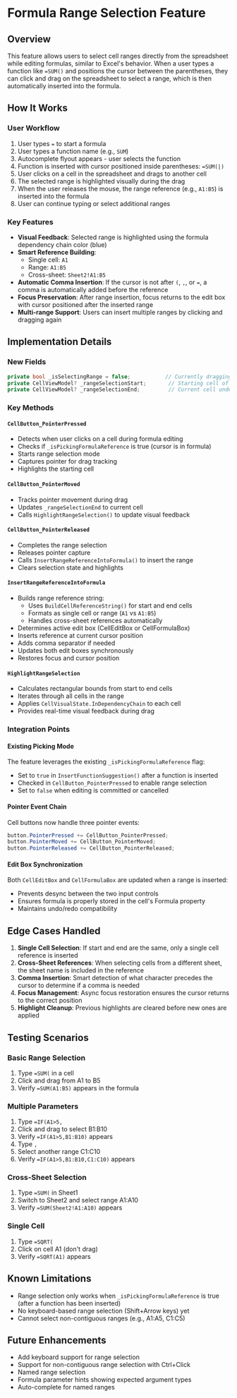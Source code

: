 # Formula Range Selection Feature

## Overview
This feature allows users to select cell ranges directly from the spreadsheet while editing formulas, similar to Excel's behavior. When a user types a function like `=SUM()` and positions the cursor between the parentheses, they can click and drag on the spreadsheet to select a range, which is then automatically inserted into the formula.

## How It Works

### User Workflow
1. User types `=` to start a formula
2. User types a function name (e.g., `SUM`)
3. Autocomplete flyout appears - user selects the function
4. Function is inserted with cursor positioned inside parentheses: `=SUM(|)`
5. User clicks on a cell in the spreadsheet and drags to another cell
6. The selected range is highlighted visually during the drag
7. When the user releases the mouse, the range reference (e.g., `A1:B5`) is inserted into the formula
8. User can continue typing or select additional ranges

### Key Features
- **Visual Feedback**: Selected range is highlighted using the formula dependency chain color (blue)
- **Smart Reference Building**: 
  - Single cell: `A1`
  - Range: `A1:B5`
  - Cross-sheet: `Sheet2!A1:B5`
- **Automatic Comma Insertion**: If the cursor is not after `(`, `,`, or `=`, a comma is automatically added before the reference
- **Focus Preservation**: After range insertion, focus returns to the edit box with cursor positioned after the inserted range
- **Multi-range Support**: Users can insert multiple ranges by clicking and dragging again

## Implementation Details

### New Fields
```csharp
private bool _isSelectingRange = false;           // Currently dragging to select
private CellViewModel? _rangeSelectionStart;       // Starting cell of drag
private CellViewModel? _rangeSelectionEnd;         // Current cell under pointer
```

### Key Methods

#### `CellButton_PointerPressed`
- Detects when user clicks on a cell during formula editing
- Checks if `_isPickingFormulaReference` is true (cursor is in formula)
- Starts range selection mode
- Captures pointer for drag tracking
- Highlights the starting cell

#### `CellButton_PointerMoved`
- Tracks pointer movement during drag
- Updates `_rangeSelectionEnd` to current cell
- Calls `HighlightRangeSelection()` to update visual feedback

#### `CellButton_PointerReleased`
- Completes the range selection
- Releases pointer capture
- Calls `InsertRangeReferenceIntoFormula()` to insert the range
- Clears selection state and highlights

#### `InsertRangeReferenceIntoFormula`
- Builds range reference string:
  - Uses `BuildCellReferenceString()` for start and end cells
  - Formats as single cell or range (`A1` vs `A1:B5`)
  - Handles cross-sheet references automatically
- Determines active edit box (CellEditBox or CellFormulaBox)
- Inserts reference at current cursor position
- Adds comma separator if needed
- Updates both edit boxes synchronously
- Restores focus and cursor position

#### `HighlightRangeSelection`
- Calculates rectangular bounds from start to end cells
- Iterates through all cells in the range
- Applies `CellVisualState.InDependencyChain` to each cell
- Provides real-time visual feedback during drag

### Integration Points

#### Existing Picking Mode
The feature leverages the existing `_isPickingFormulaReference` flag:
- Set to `true` in `InsertFunctionSuggestion()` after a function is inserted
- Checked in `CellButton_PointerPressed` to enable range selection
- Set to `false` when editing is committed or cancelled

#### Pointer Event Chain
Cell buttons now handle three pointer events:
```csharp
button.PointerPressed += CellButton_PointerPressed;
button.PointerMoved += CellButton_PointerMoved;
button.PointerReleased += CellButton_PointerReleased;
```

#### Edit Box Synchronization
Both `CellEditBox` and `CellFormulaBox` are updated when a range is inserted:
- Prevents desync between the two input controls
- Ensures formula is properly stored in the cell's Formula property
- Maintains undo/redo compatibility

## Edge Cases Handled

1. **Single Cell Selection**: If start and end are the same, only a single cell reference is inserted
2. **Cross-Sheet References**: When selecting cells from a different sheet, the sheet name is included in the reference
3. **Comma Insertion**: Smart detection of what character precedes the cursor to determine if a comma is needed
4. **Focus Management**: Async focus restoration ensures the cursor returns to the correct position
5. **Highlight Cleanup**: Previous highlights are cleared before new ones are applied

## Testing Scenarios

### Basic Range Selection
1. Type `=SUM(` in a cell
2. Click and drag from A1 to B5
3. Verify `=SUM(A1:B5)` appears in the formula

### Multiple Parameters
1. Type `=IF(A1>5,`
2. Click and drag to select B1:B10
3. Verify `=IF(A1>5,B1:B10)` appears
4. Type `,`
5. Select another range C1:C10
6. Verify `=IF(A1>5,B1:B10,C1:C10)` appears

### Cross-Sheet Selection
1. Type `=SUM(` in Sheet1
2. Switch to Sheet2 and select range A1:A10
3. Verify `=SUM(Sheet2!A1:A10)` appears

### Single Cell
1. Type `=SQRT(`
2. Click on cell A1 (don't drag)
3. Verify `=SQRT(A1)` appears

## Known Limitations
- Range selection only works when `_isPickingFormulaReference` is true (after a function has been inserted)
- No keyboard-based range selection (Shift+Arrow keys) yet
- Cannot select non-contiguous ranges (e.g., A1:A5, C1:C5)

## Future Enhancements
- Add keyboard support for range selection
- Support for non-contiguous range selection with Ctrl+Click
- Named range selection
- Formula parameter hints showing expected argument types
- Auto-complete for named ranges
